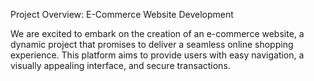 Project Overview: E-Commerce Website Development

We are excited to embark on the creation of an e-commerce website, a dynamic project that promises to deliver a seamless online shopping experience. This platform aims to provide users with easy navigation, a visually appealing interface, and secure transactions.
